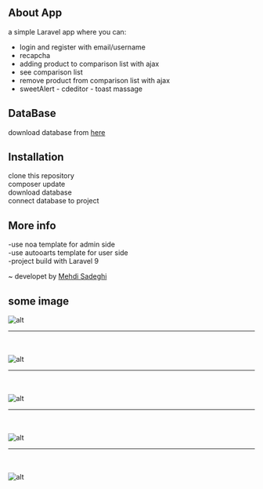 ## About App 

a simple Laravel app where you can:

- login and register with email/username
- recapcha
- adding product to comparison list with ajax
- see comparison list 
- remove product from comparison list with ajax
- sweetAlert - cdeditor - toast massage

## DataBase 
download database from [here](https://drive.google.com/file/d/1d5cKTeqTGdngdJKxsXJp6x2ihYANciQv/view)

## Installation
clone this repository <br />
composer update <br />
download database <br />
connect database to project <br />



## More info

-use noa template for admin side <br />
-use autooarts template for user side <br />
-project build with Laravel 9 <br />

~ developet by [Mehdi Sadeghi](https://zil.ink/mehdisa)

## some image 
![alt](https://user-images.githubusercontent.com/96332280/224283397-914f941c-f1e0-474c-b992-7a75f949e904.png) <hr> <br /><br />
![alt](https://user-images.githubusercontent.com/96332280/224283425-c6429f1b-596e-4ea2-b4f2-f59a697fb6ae.png)  <hr /> <br /><br />
![alt](https://user-images.githubusercontent.com/96332280/224283431-f8058e91-73b7-4d07-8371-c898dfc9b31b.png)  <hr /> <br /><br />
![alt](https://user-images.githubusercontent.com/96332280/224283439-bbd078a2-dac8-419f-9198-bab371ad3350.png) <hr> <br /><br />
![alt](https://user-images.githubusercontent.com/96332280/224286142-5c82d1bd-6122-40f9-8791-019a0f33734a.png)
